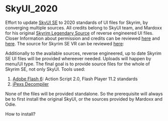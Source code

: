 # SkyUI_2020

Effort to update [SkyUI SE](https://github.com/schlangster/skyui) to 2020 standards of UI files for Skyrim, by converging multiple sources. All credits belong to SkyUI team, and Mardoxx for his original [Skyrim Legendary Source](https://github.com/Mardoxx/skyrimui) of reverse engineered UI files. Closer Information about permission and credits can be reviewed [here](https://github.com/Mardoxx/skyrimui) and [here](https://github.com/schlangster/skyui). The source for Skyrim SE VR can be reviewed [here](https://github.com/Odie/skyui-vr):

Additionally to the available sources, reverse engineered, up to date Skyrim SE UI files will be provided whereever needed. Uploads will happen by menu/UI type. The final goal is to provide source files for the whole of Skyrim SE, not only SkyUI. Tools used:

1. [Adobe Flash 6](https://www.adobe.com/cy_en/downloads/other-downloads.html): Action Script 2.0, Flash Player 11.2 standards
2. [jPexs Decompiler](https://github.com/jindrapetrik/jpexs-decompiler)

None of the files will be provided standalone. So the prerequisite will always be to first install the original SkyUI, or the sources provided by Mardoxx and Odie.

How to install?
